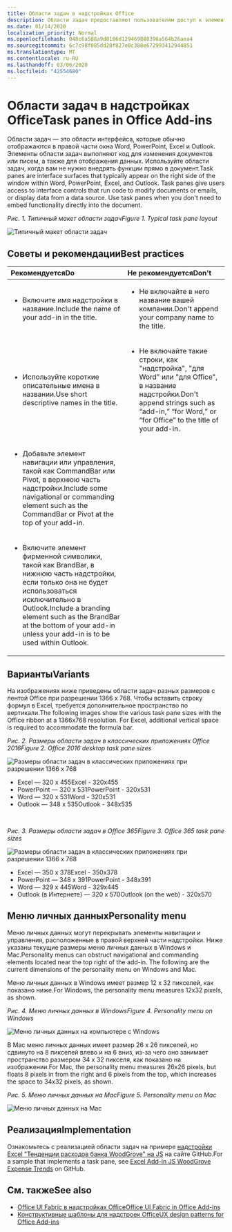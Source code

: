 ```yaml
---
title: Области задач в надстройках Office
description: Области задач предоставляют пользователям доступ к элементам управления интерфейсом, которые выполняют код для изменения документов или сообщений электронной почты, а также для отображения данных из источника данных.
ms.date: 01/14/2020
localization_priority: Normal
ms.openlocfilehash: 048c6a508a9d8106d129469880396a564b26aea4
ms.sourcegitcommit: 6c7c98f085dd20f827e0c388e672993412944851
ms.translationtype: MT
ms.contentlocale: ru-RU
ms.lasthandoff: 03/06/2020
ms.locfileid: "42554680"
---
```

# <a name="task-panes-in-office-add-ins"></a><span data-ttu-id="ec7aa-103">Области задач в надстройках Office</span><span class="sxs-lookup"><span data-stu-id="ec7aa-103">Task panes in Office Add-ins</span></span>
 
<span data-ttu-id="ec7aa-p101">Области задач — это области интерфейса, которые обычно отображаются в правой части окна Word, PowerPoint, Excel и Outlook. Элементы области задач выполняют код для изменения документов или писем, а также для отображения данных. Используйте области задач, когда вам не нужно внедрять функции прямо в документ.</span><span class="sxs-lookup"><span data-stu-id="ec7aa-p101">Task panes are interface surfaces that typically appear on the right side of the window within Word, PowerPoint, Excel, and Outlook. Task panes give users access to interface controls that run code to modify documents or emails, or display data from a data source. Use task panes when you don't need to embed functionality directly into the document.</span></span>

<span data-ttu-id="ec7aa-107">*Рис. 1. Типичный макет области задач*</span><span class="sxs-lookup"><span data-stu-id="ec7aa-107">*Figure 1. Typical task pane layout*</span></span>

![Типичный макет области задач](../images/overview-with-app-task-pane.png)

## <a name="best-practices"></a><span data-ttu-id="ec7aa-109">Советы и рекомендации</span><span class="sxs-lookup"><span data-stu-id="ec7aa-109">Best practices</span></span>

|<span data-ttu-id="ec7aa-110">**Рекомендуется**</span><span class="sxs-lookup"><span data-stu-id="ec7aa-110">**Do**</span></span>|<span data-ttu-id="ec7aa-111">**Не рекомендуется**</span><span class="sxs-lookup"><span data-stu-id="ec7aa-111">**Don't**</span></span>|
|:-----|:--------|
|<ul><li><span data-ttu-id="ec7aa-112">Включите имя надстройки в название.</span><span class="sxs-lookup"><span data-stu-id="ec7aa-112">Include the name of your add-in in the title.</span></span></li></ul>|<ul><li><span data-ttu-id="ec7aa-113">Не включайте в него название вашей компании.</span><span class="sxs-lookup"><span data-stu-id="ec7aa-113">Don't append your company name to the title.</span></span></li></ul>|
|<ul><li><span data-ttu-id="ec7aa-114">Используйте короткие описательные имена в названии.</span><span class="sxs-lookup"><span data-stu-id="ec7aa-114">Use short descriptive names in the title.</span></span></li></ul>|<ul><li><span data-ttu-id="ec7aa-115">Не включайте такие строки, как "надстройка", "для Word" или "для Office", в название надстройки.</span><span class="sxs-lookup"><span data-stu-id="ec7aa-115">Don't append strings such as “add-in,” “for Word,” or “for Office” to the title of your add-in.</span></span></li></ul>|
|<ul><li><span data-ttu-id="ec7aa-116">Добавьте элемент навигации или управления, такой как CommandBar или Pivot, в верхнюю часть надстройки.</span><span class="sxs-lookup"><span data-stu-id="ec7aa-116">Include some navigational or commanding element such as the CommandBar or Pivot at the top of your add-in.</span></span></li></ul>||
|<ul><li><span data-ttu-id="ec7aa-117">Включите элемент фирменной символики, такой как BrandBar, в нижнюю часть надстройки, если только она не будет использоваться исключительно в Outlook.</span><span class="sxs-lookup"><span data-stu-id="ec7aa-117">Include a branding element such as the BrandBar at the bottom of your add-in unless your add-in is to be used within Outlook.</span></span></li></ul>||


## <a name="variants"></a><span data-ttu-id="ec7aa-118">Варианты</span><span class="sxs-lookup"><span data-stu-id="ec7aa-118">Variants</span></span>

<span data-ttu-id="ec7aa-p102">На изображениях ниже приведены области задач разных размеров с лентой Office при разрешении 1366 x 768. Чтобы вставить строку формул в Excel, требуется дополнительное пространство по вертикали.</span><span class="sxs-lookup"><span data-stu-id="ec7aa-p102">The following images show the various task pane sizes with the Office ribbon at a 1366x768 resolution. For Excel, additional vertical space is required to accommodate the formula bar.</span></span>  

<span data-ttu-id="ec7aa-121">*Рис. 2. Размеры области задач в классических приложениях Office 2016*</span><span class="sxs-lookup"><span data-stu-id="ec7aa-121">*Figure 2. Office 2016 desktop task pane sizes*</span></span>

![Размеры области задач в классических приложениях при разрешении 1366 x 768](../images/office-2016-taskpane-sizes.png)

- <span data-ttu-id="ec7aa-123">Excel — 320 x 455</span><span class="sxs-lookup"><span data-stu-id="ec7aa-123">Excel - 320x455</span></span>
- <span data-ttu-id="ec7aa-124">PowerPoint — 320 x 531</span><span class="sxs-lookup"><span data-stu-id="ec7aa-124">PowerPoint - 320x531</span></span>
- <span data-ttu-id="ec7aa-125">Word — 320 x 531</span><span class="sxs-lookup"><span data-stu-id="ec7aa-125">Word - 320x531</span></span>
- <span data-ttu-id="ec7aa-126">Outlook — 348 x 535</span><span class="sxs-lookup"><span data-stu-id="ec7aa-126">Outlook - 348x535</span></span>

<br/>

<span data-ttu-id="ec7aa-127">*Рис. 3. Размеры области задач в Office 365*</span><span class="sxs-lookup"><span data-stu-id="ec7aa-127">*Figure 3. Office 365 task pane sizes*</span></span>

![Размеры области задач в классических приложениях при разрешении 1366 x 768](../images/office-365-taskpane-sizes.png)

- <span data-ttu-id="ec7aa-129">Excel — 350 x 378</span><span class="sxs-lookup"><span data-stu-id="ec7aa-129">Excel - 350x378</span></span>
- <span data-ttu-id="ec7aa-130">PowerPoint — 348 x 391</span><span class="sxs-lookup"><span data-stu-id="ec7aa-130">PowerPoint - 348x391</span></span>
- <span data-ttu-id="ec7aa-131">Word — 329 x 445</span><span class="sxs-lookup"><span data-stu-id="ec7aa-131">Word - 329x445</span></span>
- <span data-ttu-id="ec7aa-132">Outlook (в Интернете) — 320 x 570</span><span class="sxs-lookup"><span data-stu-id="ec7aa-132">Outlook (on the web) - 320x570</span></span>

## <a name="personality-menu"></a><span data-ttu-id="ec7aa-133">Меню личных данных</span><span class="sxs-lookup"><span data-stu-id="ec7aa-133">Personality menu</span></span>

<span data-ttu-id="ec7aa-p103">Меню личных данных могут перекрывать элементы навигации и управления, расположенные в правой верхней части надстройки. Ниже указаны текущие размеры меню личных данных в Windows и Mac.</span><span class="sxs-lookup"><span data-stu-id="ec7aa-p103">Personality menus can obstruct navigational and commanding elements located near the top right of the add-in. The following are the current dimensions of the personality menu on Windows and Mac.</span></span>

<span data-ttu-id="ec7aa-136">Меню личных данных в Windows имеет размер 12 x 32 пикселей, как показано ниже.</span><span class="sxs-lookup"><span data-stu-id="ec7aa-136">For Windows, the personality menu measures 12x32 pixels, as shown.</span></span>

<span data-ttu-id="ec7aa-137">*Рис. 4. Меню личных данных в Windows*</span><span class="sxs-lookup"><span data-stu-id="ec7aa-137">*Figure 4. Personality menu on Windows*</span></span>

![Меню личных данных на компьютере с Windows](../images/personality-menu-win.png)

<span data-ttu-id="ec7aa-139">В Mac меню личных данных имеет размер 26 x 26 пикселей, но сдвинуто на 8 пикселей влево и на 6 вниз, из-за чего оно занимает пространство размером 34 x 32 пикселя, как показано на изображении.</span><span class="sxs-lookup"><span data-stu-id="ec7aa-139">For Mac, the personality menu measures 26x26 pixels, but floats 8 pixels in from the right and 6 pixels from the top, which increases the space to 34x32 pixels, as shown.</span></span>

<span data-ttu-id="ec7aa-140">*Рис. 5. Меню личных данных на Mac*</span><span class="sxs-lookup"><span data-stu-id="ec7aa-140">*Figure 5. Personality menu on Mac*</span></span>

![Меню личных данных на Mac](../images/personality-menu-mac.png)

## <a name="implementation"></a><span data-ttu-id="ec7aa-142">Реализация</span><span class="sxs-lookup"><span data-stu-id="ec7aa-142">Implementation</span></span>

<span data-ttu-id="ec7aa-143">Ознакомьтесь с реализацией области задач на примере [надстройки Excel "Тенденции расходов банка WoodGrove" на JS](https://github.com/OfficeDev/Excel-Add-in-WoodGrove-Expense-Trends) на сайте GitHub.</span><span class="sxs-lookup"><span data-stu-id="ec7aa-143">For a sample that implements a task pane, see [Excel Add-in JS WoodGrove Expense Trends](https://github.com/OfficeDev/Excel-Add-in-WoodGrove-Expense-Trends) on GitHub.</span></span> 


## <a name="see-also"></a><span data-ttu-id="ec7aa-144">См. также</span><span class="sxs-lookup"><span data-stu-id="ec7aa-144">See also</span></span>

- [<span data-ttu-id="ec7aa-145">Office UI Fabric в надстройках Office</span><span class="sxs-lookup"><span data-stu-id="ec7aa-145">Office UI Fabric in Office Add-ins</span></span>](office-ui-fabric.md) 
- [<span data-ttu-id="ec7aa-146">Конструктивные шаблоны для надстроек Office</span><span class="sxs-lookup"><span data-stu-id="ec7aa-146">UX design patterns for Office Add-ins</span></span>](../design/ux-design-pattern-templates.md)

